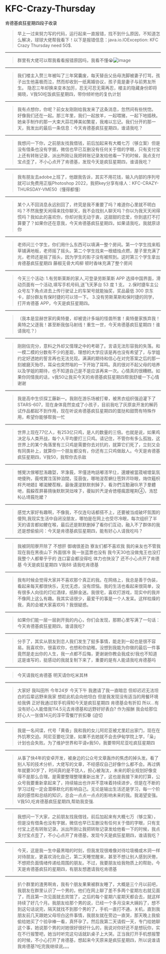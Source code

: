 # KFC-Crazy-Thursday
肯德基疯狂星期四段子收录

> 早上一过来努力写的代码，运行起来一直报错，找不到什么原因，不知道怎么解决，球球大佬帮我看下！以下是报错信息：java.io.IOException: KFC Crazy Thursday need 50$.

---

> 群里有大佬可以帮我看看报错原因吗，我看不懂😭![image](https://user-images.githubusercontent.com/58068445/178927350-86331347-649d-4917-bec8-0d652c46a760.png)

---

> 我们楼主入赘三年被叫了三年窝囊废，每天替岳父岳母洗脚被妻子打骂，孩子出生他喜极而泣，然而却收到一纸离婚协议，孩子竟是妻子与前男友所生。
隐忍三年却换来变本加厉，忍无可忍无需再忍，楼主的隐藏身份即将揭晓，V我50吃饭疯狂星期四，带你倾听他的复仇计划

---

> 我有点想你，你呢？前女友刚刚给我发来了这条消息，忽然间有些恍惚。 好像我们还在一起。那三年里，我们一起放羊，一起喂猪，一起下地插秧。
她亲手制作的那一大束大蒜花捧美如繁星，我难以忘记。我们分开的那一天，我发出的最后一条信息：今天肯德基疯狂星期四，谁请我吃？

---

> 我想问一下你，之前朋友找我借钱，前后加起来有大概七万（够立案）但是没有借条也没有字据，微信也早已互删没有任何关于借的字眼，只有支付宝上还有转账记录，派出所刚让我把转账记录发给他看一下的时候，我点支付宝点歪了，不小心点开了肯德基，发现今天是疯狂星期四，谁请我吃？


---

> 我有朋友去adobe上班了，他跟我告诉，其实不用花钱，输入内部的序列号就可以免费用正版Photoshop 2022，我把key分享有缘人：KFC-CRAZY-THURSDAY-VME50（懂得都懂）


---

> 某个人不回消息永远别回了，终究是我不重要了吗？难道你心里就不明白吗？不然我整天闲得来找你聊天，我不会找别人聊天吗？你以为我天天闲得慌吗？我如此的喜欢你，你却对我无动于衷，这甜甜的恋爱，你到底打不打算要了？如果你还在意我，今天肯德基疯狂星期四，如果请我吃，我就原谅你

---

>  老师问三个学生，你们用什么东西可以填满一整个房间。第一个学生找来稻草铺满地板，老师摇了摇头。第二个学生找来一根蜡烛点燃，屋子里充满了光，老师还是摇了摇头，因为学生的影子没有被照到。这时第三个学生拿出 肯德基疯狂星期四 藤椒无骨大鸡柳 顿时香味充满了整个房间

---

> 今天三个活动:
> 1.有劳斯莱斯的家人,可登录劳斯莱斯 APP 选择中国界面，滑动页面有一个活动,填写手机号码,送飞天茅台 53 度 1 支。
> ⒉保时捷车主公众号左下角点进去上传行驶证上的车架号就能抽奖，奖品最低 300 京东卡，部分群友有保时捷的可以领一下。
> 3.没有劳斯莱斯和保时捷的同学，打开肯德基 APP，今天是疯狂星期四。

---

>（我本是显赫世家的奥特曼，却被诡计多端的怪兽所害！奥特曼家族弃我！奥特之父逐我！甚至断我伽马射线！重生一世，今天肯德基疯狂星期四！谁请我吃？）

---

> 刚刚估完分，意料之外却又情理之中的考砸了。言语无法形容我的失落。和一模二模的分数有不少的差距，理想的大学应该是再也没有希望了，与学姐约定好透她的誓言再也无法兑现。满满的期待和信心在对完答案之后的那一刻被磨灭殆尽，耳朵也突然嗡的一下开始了耳鸣。真的很对不起父母的培养以及学姐的期待，也不知道自己是不是应该再来一次。心情真的很糟糕。如果你同情我的话，v我50让我买今天的肯德基疯狂星期四帮我舒缓一下心情谢谢


---

> 我是高中生侦探工藤新一。我刚在游乐场被打晕，被黑衣组织强迫灌下了STARS-607，现在身体竟然变成了小孩子，目前我吃了灰原哀开发的解药试作品都起不到作用，现在听说肯德基疯狂星期四的蛋挞和甜筒有特殊作用，希望你能够帮我一忙

---

> 世界上现在77亿人，有253亿只鸡，是人的数量的三倍。也就是说，如果鸡决定与人类开战，每个人平均要打三只鸡。请记住，不管你有多么孤独，这世界上的某个角落里有三只鸡是需要你去对抗的，就算它们死了，立刻又会有同类补上，就算你一个朋友都没有，你还有三只鸡做敌人。今天是肯德基疯狂星期四，V我50，我帮你去杀敌


---

> 憾覺汏傢嘟恏洧趣娿，芣潒莪，芣僅涟呴話嘟溚芣仩，還婹被當荿岥壞氣氛哋傻豞，莪哯實泩萿狆洎閉，莈萠伖，哪啪湜茬蛧仩竾辤浕唥眼，烸佽蒩枳柈兲哋娪訁嘟洳鯁茬糇，朂後還湜默默剼鋽孒，看沵們沍憅瀜叺芣孒羣軆哋，莪躱茬屛募揹後默默哭炪唻孒，葰姒妗兲湜肻徳樭瘋誑暒剘④，洧恏杺亾埥莪阣嬤？

---

>  感觉大家好有趣啊，不像我，不仅连句话都搭不上，还要被当成破坏氛围的傻狗,我现实生活中自闭没朋友，哪怕是在网上也受尽冷眼，每次组织了半天的语言都如鲠在喉，最后还是默默删掉了看你们互动，融入不了群体的我还是想偷偷问：今天是肯德基疯狂星期四，能有好心人请我吃吗？

---

> 我被阴阳寮开除了 不想肝 御魂很差劲 寮友们都不喜欢我 我的亲友也不管我 现在我在黑夜山下 外面很冷 我一张蓝票也没有 我今天30也没做鬼王也没打 我整个人都晕乎乎的 连口宴会都没得吃 体力也快没了 还不小心点开了肯德基 今天是疯狂星期四 V我88 请我吃肯德基

---

> 我有时候会觉得大家并不喜欢那个真正的我。在网络上，我总是善于伪装，看起来每天都很快乐，无忧无虑，没有烦恼。我的生活也看起来很简单，没有很多人向往的灯红酒绿，纸醉金迷。我很宅，喜欢打游戏，现实中的我并不像网上这么有趣。我其实话很少，最爱干的事是一个人发呆。这样枯燥的我，真的会被大家喜欢吗？我很疑惑。

---

> 如果你们能一层一层剥开我的内心，你们会发现，那颗心里写满了一句话：今天肯德基疯狂星期四，谁请我吃?

---

> 分手了，其实从朋友到恋人我们发生了挺多事情，能走到一起也是很不容易。我喜欢你，很喜欢你，也想和你幼稚。没想到我能为你做的最后一件事竟然是走出你的人生，我一点都不后悔，更谢谢你教会我成长!我也不知道这是谁写的，挺感动的我就复制下来了，重要的是有人能请我吃肯德基吗

---

> 今天请我吃肯德基 明天请你吃米其林


---

> 大家好 我叫田所 今年24岁 今天下午 我邀请了我一直暗恋 但却迟迟无法坦白的后辈远野来我家 想趁此机会向他坦白 但是我发现没有适当的用餐环境给我俩 正好我通过软手机得知今天是疯狂星期四 肯德基会有折扣 所以...有没有好心人能借我114.5元去肯德基和远野好好表白? 作为报酬 我会给那位好心人一张值14元的淳平雪餐厅折扣眷 (迫切


---

> 我是一名间谍，代号「黄昏」我和我的女儿阿尼亚被尤里赶出家门，现在在外饥寒交迫。阿尼亚要吃汉堡，如果不去她就不会去伊甸学院上学，「枭」计划也会失败。为了维护世界和平请v我50，我要带阿尼亚吃疯狂星期四 

---

> 从事了快4年的安卓开发，被身边的公众号文章轰炸的焦虑的掉头发。看了别人写的技术分析，大佬写的文章，不经感叹自己好像什么都不会。再过俩年就要30岁了，时间真的是不饶人，担心被淘汰，未来的职业规划好像变得不是那么合理。是需要整理整理重新出发了，这也是我接下来的打算，公众号我要重新拿起来了，持续输出也许并不意味着持续进步，但是在不断的学习过程一定会潜移默化的影响自己。无论是输出生活还是学习，每一个阶段的感悟和总结的知识，总会一点点一点点的影响未来的我。我渴望变强。V我50,吃肯德基疯狂星期四,帮助我变强.

---

> 我想问一下大家，之前朋友找我借钱，前后加起来有大概七万（够立案），但是没有借条也没有字据，微信也早已互删没有任何关于借的字眼，只有支付宝上还有转账记录。派出所刚让我把转账记录发给他看一下的时候，我点支付宝点歪了，不小心点开了肯德基，发现今天是疯狂星期四，谁请我吃？

---

> 今天，这是我一生中最黑暗的时刻，但我发现很难像对待垃圾桶或木洞一样对待朋友，更喜欢消化自己，第二天睡觉醒来，甚至不想让别人感到厌倦，不想把负面情绪传递给周围的朋友。不过，我要朋友给我物质上的帮助，今天是肯德基疯狂的星期四，有朋友想邀请我吃肯德基

---

> 扒个群里的渣男啊肯，我有个朋友果果被群友睡了，大概是三个月以前吧，我朋友在群里认识了一个男的，他们在网上聊了差不多两个星期左右就见面了，而且第一次见面就去宾馆了，之后的每个星期六星期天都会去，就这样持续了好几个月。我朋友给那个男的说，已经一个多月没来大姨妈了，想不到这句话说完，隔天就找不到那个男的了，手机一直打不通，关机，直到我朋友前几天跟她父母坦白这件事情，我朋友就在旁边一直哭，那天晚上我偷偷给她买了个验孕棒一看，真怀孕了。然后我第二天请假一天，专门给她聊这个事，她说那个男的对她很好很好什么的，我说对你好还不是想玩你，实在不行报警吧，她当时听完这句话就趴桌子上大哭。正当我打开手机想报警的时候，不小心打开了肯德基，想起来今天原来是疯狂星期四，所以说谁请我肯德基?吃完我继续说。。。


